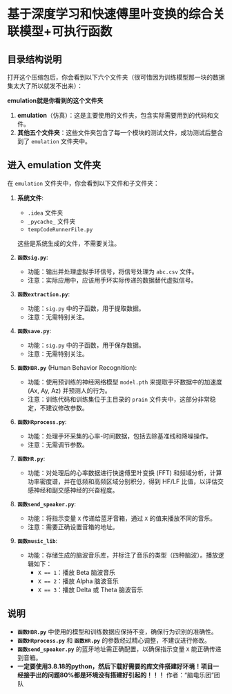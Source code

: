 # 基于深度学习和快速傅里叶变换的综合关联模型+可执行函数

## 目录结构说明

打开这个压缩包后，你会看到以下六个文件夹（很可惜因为训练模型那一块的数据集太大了所以就发不出来）：

**emulation就是你看到的这个文件夹**

1. **emulation**（仿真）：这是主要使用的文件夹，包含实际需要用到的代码和文件。
2. **其他五个文件夹**：这些文件夹包含了每一个模块的测试文件，成功测试后整合到了 `emulation` 文件夹中。

## 进入 emulation 文件夹

在 `emulation` 文件夹中，你会看到以下文件和子文件夹：

1. **系统文件**:
   - `.idea` 文件夹
   - `_pycache_` 文件夹
   - `tempCodeRunnerFile.py`
   
   这些是系统生成的文件，不需要关注。

2. **`函数sig.py`**:
   - 功能：输出并处理虚拟手环信号，将信号处理为 `abc.csv` 文件。
   - 注意：实际应用中，应该用手环实际传递的数据替代虚拟信号。

3. **`函数extraction.py`**:
   - 功能：`sig.py` 中的子函数，用于提取数据。
   - 注意：无需特别关注。

4. **`函数save.py`**:
   - 功能：`sig.py` 中的子函数，用于保存数据。
   - 注意：无需特别关注。

5. **`函数HBR.py`** (Human Behavior Recognition):
   - 功能：使用预训练的神经网络模型 `model.pth` 来提取手环数据中的加速度 (Ax, Ay, Az) 并预测人的行为。
   - 注意：训练代码和训练集位于主目录的 `prain` 文件夹中，这部分非常稳定，不建议修改参数。

6. **`函数HRprocess.py`**:
   - 功能：处理手环采集的心率-时间数据，包括去除基准线和降噪操作。
   - 注意：无需调节参数。

7. **`函数HR.py`**:
   - 功能：对处理后的心率数据进行快速傅里叶变换 (FFT) 和频域分析，计算功率密度谱，并在低频和高频区域分别积分，得到 HF/LF 比值，以评估交感神经和副交感神经的兴奋程度。

8. **`函数send_speaker.py`**:
   - 功能：将指示变量 `X` 传递给蓝牙音箱，通过 `X` 的值来播放不同的音乐。
   - 注意：需要正确设置音箱的地址。

9. **`函数music_lib`**:
   - 功能：存储生成的脑波音乐库，并标注了音乐的类型（四种脑波）。播放逻辑如下：
     - `X == 1`：播放 Beta 脑波音乐
     - `X == 2`：播放 Alpha 脑波音乐
     - `X == 3`：播放 Delta 或 Theta 脑波音乐

## 说明

- **`函数HBR.py`** 中使用的模型和训练数据应保持不变，确保行为识别的准确性。
- **`函数HRprocess.py`** 和 **`函数HR.py`** 的参数经过精心调整，不建议进行修改。
- **`函数send_speaker.py`** 的蓝牙地址需正确配置，以确保指示变量 `X` 能正确传递到音箱。
- **一定要使用3.8.18的python，然后下载好需要的库文件搭建好环境！项目一经接手出的问题80%都是环境没有搭建好引起的！！！**
作者：“脑电乐团”团队